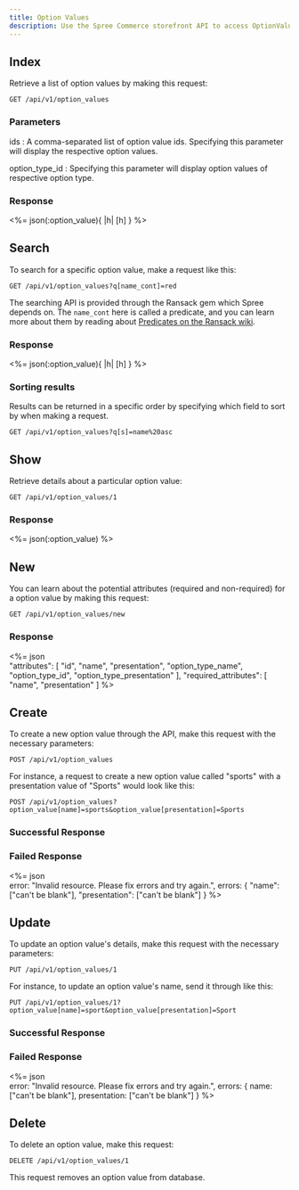 ```yaml
---
title: Option Values
description: Use the Spree Commerce storefront API to access OptionValue data.
---
```


## Index

Retrieve a list of option values by making this request:

``` text
GET /api/v1/option_values
```

### Parameters

ids
: A comma-separated list of option value ids. Specifying this parameter will display the respective option values.

option_type_id
: Specifying this parameter will display option values of respective option type.

### Response

<status code="200"></status>
<%= json(:option_value){ |h| [h] } %>

## Search

To search for a specific option value, make a request like this:

```text
GET /api/v1/option_values?q[name_cont]=red
```

The searching API is provided through the Ransack gem which Spree depends on. The `name_cont` here is called a predicate, and you can learn more about them by reading about [Predicates on the Ransack wiki](https://github.com/ernie/ransack/wiki/Basic-Searching).

### Response

<status code="200"></status>
<%= json(:option_value){ |h| [h] } %>

### Sorting results

Results can be returned in a specific order by specifying which field to sort by when making a request.

```text
GET /api/v1/option_values?q[s]=name%20asc
```

## Show

Retrieve details about a particular option value:

```text
GET /api/v1/option_values/1
```

### Response

<status code="200"></status>
<%= json(:option_value) %>

## New

You can learn about the potential attributes (required and non-required) for a option value by making this request:

```text
GET /api/v1/option_values/new
```

### Response

<status code="200"></status>
<%= json \
  "attributes": [
      "id", "name", "presentation", "option_type_name", "option_type_id",
      "option_type_presentation"
  ],
  "required_attributes": [
      "name", "presentation"
  ]
%>

## Create

<alert type="admin_only" kind="danger"></alert>

To create a new option value through the API, make this request with the necessary parameters:

```text
POST /api/v1/option_values
```

For instance, a request to create a new option value called "sports" with a presentation value of "Sports" would look like this:

```text
POST /api/v1/option_values?option_value[name]=sports&option_value[presentation]=Sports
```

### Successful Response

<status code="201"></status>

### Failed Response

<status code="422"></status>
<%= json \
  error: "Invalid resource. Please fix errors and try again.",
  errors: {
    "name": ["can't be blank"],
     "presentation": ["can't be blank"]
  }
%>

## Update

<alert type="admin_only" kind="danger"></alert>

To update an option value's details, make this request with the necessary parameters:

```text
PUT /api/v1/option_values/1
```

For instance, to update an option value's name, send it through like this:

```text
PUT /api/v1/option_values/1?option_value[name]=sport&option_value[presentation]=Sport
```

### Successful Response

<status code="201"></status>

### Failed Response

<status code="422"></status>
<%= json \
  error: "Invalid resource. Please fix errors and try again.",
  errors: {
    name: ["can't be blank"],
    presentation: ["can't be blank"]
  }
%>


## Delete

<alert type="admin_only" kind="danger"></alert>

To delete an option value, make this request:

```text
DELETE /api/v1/option_values/1
```

This request removes an option value from database.

<status code="204"></status>
